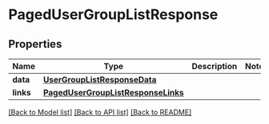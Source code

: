# PagedUserGroupListResponse

## Properties
Name | Type | Description | Notes
------------ | ------------- | ------------- | -------------
**data** | [**UserGroupListResponseData**](UserGroupListResponseData.md) |  | 
**links** | [**PagedUserGroupListResponseLinks**](PagedUserGroupListResponseLinks.md) |  | 

[[Back to Model list]](../README.md#documentation-for-models) [[Back to API list]](../README.md#documentation-for-api-endpoints) [[Back to README]](../README.md)

